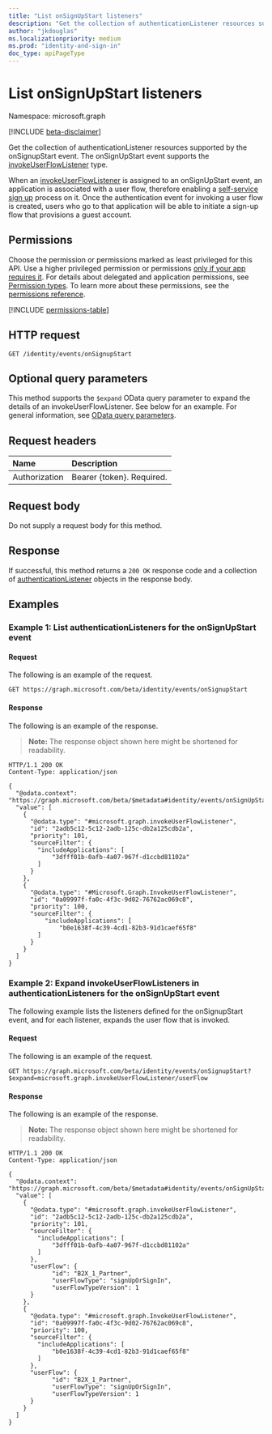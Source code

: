 ```yaml
---
title: "List onSignUpStart listeners"
description: "Get the collection of authenticationListener resources supported by the onSignupStart event."
author: "jkdouglas"
ms.localizationpriority: medium
ms.prod: "identity-and-sign-in"
doc_type: apiPageType
---
```


# List onSignUpStart listeners

Namespace: microsoft.graph

[!INCLUDE [beta-disclaimer](../../includes/beta-disclaimer.md)]

Get the collection of authenticationListener resources supported by the onSignupStart event. The onSignUpStart event supports the [invokeUserFlowListener](../resources/invokeuserflowlistener.md) type.

When an [invokeUserFlowListener](../resources/invokeuserflowlistener.md) is assigned to an onSignUpStart event, an application is associated with a user flow, therefore enabling a [self-service sign up](/azure/active-directory/external-identities/self-service-sign-up-overview) process on it. Once the authentication event for invoking a user flow is created, users who go to that application will be able to initiate a sign-up flow that provisions a guest account.

## Permissions

Choose the permission or permissions marked as least privileged for this API. Use a higher privileged permission or permissions [only if your app requires it](/graph/permissions-overview#best-practices-for-using-microsoft-graph-permissions). For details about delegated and application permissions, see [Permission types](/graph/permissions-overview#permission-types). To learn more about these permissions, see the [permissions reference](/graph/permissions-reference).

<!-- { "blockType": "permissions", "name": "authenticationeventspolicy_list_onsignupstart" } -->
[!INCLUDE [permissions-table](../includes/permissions/authenticationeventspolicy-list-onsignupstart-permissions.md)]

## HTTP request

<!-- {
  "blockType": "ignored"
}
-->

``` http
GET /identity/events/onSignupStart
```

## Optional query parameters

This method supports the `$expand` OData query parameter to expand the details of an invokeUserFlowListener. See below for an example. For general information, see [OData query parameters](/graph/query-parameters).

## Request headers

|Name|Description|
|:---|:---|
|Authorization|Bearer {token}. Required.|

## Request body

Do not supply a request body for this method.

## Response

If successful, this method returns a `200 OK` response code and a collection of [authenticationListener](../resources/authenticationlistener.md) objects in the response body.

## Examples

### Example 1: List authenticationListeners for the onSignUpStart event

#### Request

The following is an example of the request.

<!-- {
  "blockType": "request",
  "name": "list_authenticationlistener"
}
-->

``` http
GET https://graph.microsoft.com/beta/identity/events/onSignupStart
```

#### Response

The following is an example of the response.

>**Note:** The response object shown here might be shortened for readability.
<!-- {
  "blockType": "response",
  "truncated": true,
  "@odata.type": "Collection(microsoft.graph.authenticationListener)"
}
-->

``` http
HTTP/1.1 200 OK
Content-Type: application/json

{
  "@odata.context": "https://graph.microsoft.com/beta/$metadata#identity/events/onSignUpStart",
  "value": [
    {
      "@odata.type": "#microsoft.graph.invokeUserFlowListener",
      "id": "2adb5c12-5c12-2adb-125c-db2a125cdb2a",
      "priority": 101,
      "sourceFilter": {
        "includeApplications": [
            "3dfff01b-0afb-4a07-967f-d1ccbd81102a"
        ]
      }
    },
    {
      "@odata.type": "#Microsoft.Graph.InvokeUserFlowListener",
      "id": "0a09997f-fa0c-4f3c-9d02-76762ac069c8",
      "priority": 100,
      "sourceFilter": {
          "includeApplications": [
              "b0e1638f-4c39-4cd1-82b3-91d1caef65f8"
        ]
      }
    }
  ]
}
```

### Example 2: Expand invokeUserFlowListeners in authenticationListeners for the onSignUpStart event

The following example lists the listeners defined for the onSignupStart event, and for each listener, expands the user flow that is invoked.

#### Request

The following is an example of the request.

<!-- {
  "blockType": "request",
  "name": "list_authenticationlistener_invokeuserflowlistener"
}
-->

``` http
GET https://graph.microsoft.com/beta/identity/events/onSignupStart?$expand=microsoft.graph.invokeUserFlowListener/userFlow
```

#### Response

The following is an example of the response.

>**Note:** The response object shown here might be shortened for readability.
<!-- {
  "blockType": "response",
  "truncated": true,
  "@odata.type": "Collection(microsoft.graph.invokeUserFlowListener)"
}
-->

``` http
HTTP/1.1 200 OK
Content-Type: application/json

{
  "@odata.context": "https://graph.microsoft.com/beta/$metadata#identity/events/onSignUpStart(microsoft.graph.invokeUserFlowListener/userFlow())/$entity",
  "value": [
    {
      "@odata.type": "#microsoft.graph.invokeUserFlowListener",
      "id": "2adb5c12-5c12-2adb-125c-db2a125cdb2a",
      "priority": 101,
      "sourceFilter": {
        "includeApplications": [
            "3dfff01b-0afb-4a07-967f-d1ccbd81102a"
        ]
      },
      "userFlow": {
            "id": "B2X_1_Partner",
            "userFlowType": "signUpOrSignIn",
            "userFlowTypeVersion": 1
      }
    },
    {
      "@odata.type": "#microsoft.graph.InvokeUserFlowListener",
      "id": "0a09997f-fa0c-4f3c-9d02-76762ac069c8",
      "priority": 100,
      "sourceFilter": {
        "includeApplications": [
            "b0e1638f-4c39-4cd1-82b3-91d1caef65f8"
        ]
      },
      "userFlow": {
            "id": "B2X_1_Partner",
            "userFlowType": "signUpOrSignIn",
            "userFlowTypeVersion": 1
      }
    }
  ]
}
```

<!-- {
  "type": "#page.annotation",
  "description": "List onSignUpStart",
  "keywords": "",
  "section": "documentation",
  "tocPath": "",
  "suppressions": [
    "Error: list_authenticationlistener_invokeuserflowlistener/container/userFlow/userFlowTypeVersion:\r\n      Expected type Single but actual was Int64. Property: userFlowTypeVersion, actual value: '1'",
    "Error: list_authenticationlistener_invokeuserflowlistener/container/userFlow/userFlowTypeVersion:\r\n      Expected type Single but actual was Int64. Property: userFlowTypeVersion, actual value: '1'"
  ]
}-->
